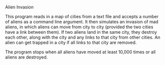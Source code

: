 Alien Invasion  

This program reads in a map of cities from a text file and accepts a number of aliens as a command line argument.  It then simulates an invasion of mad aliens, in which aliens can move from city to city (provided the two cities have a link between them).  If two aliens land in the same city, they destroy each other, along with the city and any links to that city from other cities.  An alien can get trapped in a city if all links to that city are removed.  

The program stops when all aliens have moved at least 10,000 times or all aliens are destroyed. 
